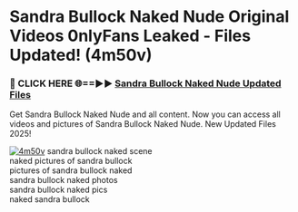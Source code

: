 # Sandra Bullock Naked Nude Original Videos 0nlyFans Leaked - Files Updated! (4m50v)

<h3>🔴 CLICK HERE 🌐==►► <a href="https://tinyurl.com/up5wt9bj" rel="nofollow">Sandra Bullock Naked Nude Updated Files</a></h3>

Get Sandra Bullock Naked Nude and all content. Now you can access all videos and pictures of Sandra Bullock Naked Nude. New Updated Files 2025!

[![4m50v](https://i.imgur.com/ABiUzMV.gif)](https://tinyurl.com/up5wt9bj)
sandra bullock naked scene<br>
naked pictures of sandra bullock<br>
pictures of sandra bullock naked<br>
sandra bullock naked photos<br>
sandra bullock naked pics<br>
naked sandra bullock